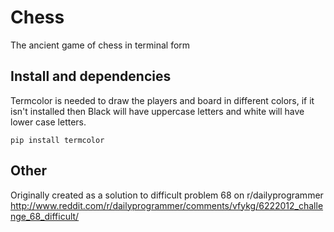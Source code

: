 # Chess

The ancient game of chess in terminal form

## Install and dependencies

Termcolor is needed to draw the players and board in different colors, if it
isn't installed then Black will have uppercase letters and white will have
lower case letters.

```
pip install termcolor
```

## Other

Originally created as a solution to difficult problem 68 on r/dailyprogrammer
http://www.reddit.com/r/dailyprogrammer/comments/vfykg/6222012_challenge_68_difficult/
